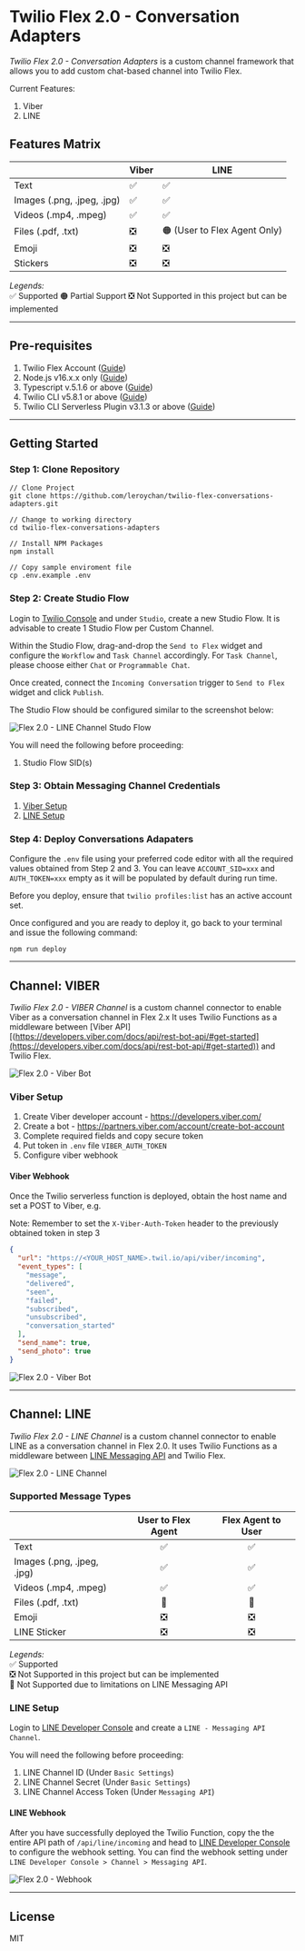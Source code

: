 # Twilio Flex 2.0 - Conversation Adapters

_Twilio Flex 2.0 - Conversation Adapters_ is a custom channel framework that allows you to add custom chat-based channel into Twilio Flex.

Current Features:

1. Viber
2. LINE

## Features Matrix

|                            | Viber                         | LINE                                      |
| -------------------------- | ----------------------------- | ----------------------------------------- |
| Text                       | :white_check_mark:            | :white_check_mark:                        |
| Images (.png, .jpeg, .jpg) | :white_check_mark:            | :white_check_mark:                        |
| Videos (.mp4, .mpeg)       | :white_check_mark:            | :white_check_mark:                        |
| Files (.pdf, .txt)         | :negative_squared_cross_mark: | :orange_circle: (User to Flex Agent Only) |
| Emoji                      | :negative_squared_cross_mark: | :negative_squared_cross_mark:             |
| Stickers                   | :negative_squared_cross_mark: | :negative_squared_cross_mark:             |

_Legends:_  
:white_check_mark: Supported
:orange_circle: Partial Support
:negative_squared_cross_mark: Not Supported in this project but can be implemented

---

## Pre-requisites

1. Twilio Flex Account ([Guide](https://support.twilio.com/hc/en-us/articles/360020442333-Setup-a-Twilio-Flex-Account))
2. Node.js v16.x.x only ([Guide](https://docs.npmjs.com/downloading-and-installing-node-js-and-npm))
3. Typescript v.5.1.6 or above ([Guide](https://www.typescriptlang.org/download))
4. Twilio CLI v5.8.1 or above ([Guide](https://www.twilio.com/docs/twilio-cli/quickstart))
5. Twilio CLI Serverless Plugin v3.1.3 or above ([Guide](https://www.twilio.com/docs/labs/serverless-toolkit/getting-started))

---

## Getting Started

### Step 1: Clone Repository

```
// Clone Project
git clone https://github.com/leroychan/twilio-flex-conversations-adapters.git

// Change to working directory
cd twilio-flex-conversations-adapters

// Install NPM Packages
npm install

// Copy sample enviroment file
cp .env.example .env
```

### Step 2: Create Studio Flow

Login to [Twilio Console](https://console.twilio.com/) and under `Studio`, create a new Studio Flow. It is advisable to create 1 Studio Flow per Custom Channel.

Within the Studio Flow, drag-and-drop the `Send to Flex` widget and configure the `Workflow` and `Task Channel` accordingly. For `Task Channel`, please choose either `Chat` or `Programmable Chat`.

Once created, connect the `Incoming Conversation` trigger to `Send to Flex` widget and click `Publish`.

The Studio Flow should be configured similar to the screenshot below:

![Flex 2.0 - LINE Channel Studo Flow](docs/flex2_studio_flow.png)

You will need the following before proceeding:

1. Studio Flow SID(s)

### Step 3: Obtain Messaging Channel Credentials

1. [Viber Setup](#viber-setup)
2. [LINE Setup](#line-setup)

### Step 4: Deploy Conversations Adapaters

Configure the `.env` file using your preferred code editor with all the required values obtained from Step 2 and 3. You can leave `ACCOUNT_SID=xxx` and `AUTH_TOKEN=xxx` empty as it will be populated by default during run time.

Before you deploy, ensure that `twilio profiles:list` has an active account set.

Once configured and you are ready to deploy it, go back to your terminal and issue the following command:

```
npm run deploy
```

---

## Channel: VIBER

_Twilio Flex 2.0 - VIBER Channel_ is a custom channel connector to enable Viber as a conversation channel in Flex 2.x It uses Twilio Functions as a middleware between [Viber API][(https://developers.viber.com/docs/api/rest-bot-api/#get-started](https://developers.viber.com/docs/api/rest-bot-api/#get-started)) and Twilio Flex.

![Flex 2.0 - Viber Bot](docs/flex_viber.png)

### Viber Setup

1. Create Viber developer account - https://developers.viber.com/
2. Create a bot - https://partners.viber.com/account/create-bot-account
3. Complete required fields and copy secure token
4. Put token in `.env` file `VIBER_AUTH_TOKEN`
5. Configure viber webhook

#### Viber Webhook

Once the Twilio serverless function is deployed, obtain the host name and set a POST to Viber, e.g.

Note: Remember to set the `X-Viber-Auth-Token` header to the previously obtained token in step 3

```json
{
  "url": "https://<YOUR_HOST_NAME>.twil.io/api/viber/incoming",
  "event_types": [
    "message",
    "delivered",
    "seen",
    "failed",
    "subscribed",
    "unsubscribed",
    "conversation_started"
  ],
  "send_name": true,
  "send_photo": true
}
```

![Flex 2.0 - Viber Bot](docs/flex2_viber_bot.png)

---

## Channel: LINE

_Twilio Flex 2.0 - LINE Channel_ is a custom channel connector to enable LINE as a conversation channel in Flex 2.0. It uses Twilio Functions as a middleware between [LINE Messaging API](https://developers.line.biz/en/docs/messaging-api/) and Twilio Flex.

![Flex 2.0 - LINE Channel](docs/flex2_line_channel.png)

### Supported Message Types

|                            |      User to Flex Agent       |      Flex Agent to User       |
| -------------------------- | :---------------------------: | :---------------------------: |
| Text                       |      :white_check_mark:       |      :white_check_mark:       |
| Images (.png, .jpeg, .jpg) |      :white_check_mark:       |      :white_check_mark:       |
| Videos (.mp4, .mpeg)       |      :white_check_mark:       |      :white_check_mark:       |
| Files (.pdf, .txt)         |        :no_entry_sign:        |        :no_entry_sign:        |
| Emoji                      | :negative_squared_cross_mark: | :negative_squared_cross_mark: |
| LINE Sticker               | :negative_squared_cross_mark: | :negative_squared_cross_mark: |

_Legends:_  
:white_check_mark: Supported  
:negative_squared_cross_mark: Not Supported in this project but can be implemented  
:no_entry_sign: Not Supported due to limitations on LINE Messaging API

### LINE Setup

Login to [LINE Developer Console](https://developers.line.biz/console/) and create a `LINE - Messaging API Channel`.

You will need the following before proceeding:

1. LINE Channel ID (Under `Basic Settings`)
2. LINE Channel Secret (Under `Basic Settings`)
3. LINE Channel Access Token (Under `Messaging API`)

#### LINE Webhook

After you have successfully deployed the Twilio Function, copy the the entire API path of `/api/line/incoming` and head to [LINE Developer Console](https://developers.line.biz/console/) to configure the webhook setting. You can find the webhook setting under `LINE Developer Console > Channel > Messaging API`.

![Flex 2.0 - Webhook](docs/flex2_webhook.png)

---

## License

MIT
